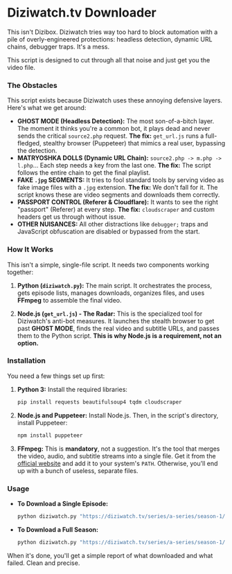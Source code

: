 # Diziwatch.tv Downloader

This isn't Dizibox. Diziwatch tries way too hard to block automation with a pile of overly-engineered protections: headless detection, dynamic URL chains, debugger traps. It's a mess.

This script is designed to cut through all that noise and just get you the video file.

### The Obstacles

This script exists because Diziwatch uses these annoying defensive layers. Here's what we get around:

*   **GHOST MODE (Headless Detection):** The most son-of-a-bitch layer. The moment it thinks you're a common bot, it plays dead and never sends the critical `source2.php` request. **The fix:** `get_url.js` runs a full-fledged, stealthy browser (Puppeteer) that mimics a real user, bypassing the detection.
*   **MATRYOSHKA DOLLS (Dynamic URL Chain):** `source2.php -> m.php -> l.php`... Each step needs a key from the last one. **The fix:** The script follows the entire chain to get the final playlist.
*   **FAKE `.jpg` SEGMENTS:** It tries to fool standard tools by serving video as fake image files with a `.jpg` extension. **The fix:** We don't fall for it. The script knows these are video segments and downloads them correctly.
*   **PASSPORT CONTROL (Referer & Cloudflare):** It wants to see the right "passport" (Referer) at every step. **The fix:** `cloudscraper` and custom headers get us through without issue.
*   **OTHER NUISANCES:** All other distractions like `debugger;` traps and JavaScript obfuscation are disabled or bypassed from the start.

### How It Works

This isn't a simple, single-file script. It needs two components working together:

1.  **Python (`diziwatch.py`):** The main script. It orchestrates the process, gets episode lists, manages downloads, organizes files, and uses **FFmpeg** to assemble the final video.

2.  **Node.js (`get_url.js`) - The Radar:** This is the specialized tool for Diziwatch's anti-bot measures. It launches the stealth browser to get past **GHOST MODE**, finds the real video and subtitle URLs, and passes them to the Python script. **This is why Node.js is a requirement, not an option.**

### Installation

You need a few things set up first:

1.  **Python 3:**
    Install the required libraries:
    ```bash
    pip install requests beautifulsoup4 tqdm cloudscraper
    ```

2.  **Node.js and Puppeteer:**
    Install Node.js. Then, in the script's directory, install Puppeteer:
    ```bash
    npm install puppeteer
    ```

3.  **FFmpeg:**
    This is **mandatory**, not a suggestion. It's the tool that merges the video, audio, and subtitle streams into a single file. Get it from the [official website](https://ffmpeg.org/download.html) and add it to your system's `PATH`. Otherwise, you'll end up with a bunch of useless, separate files.

### Usage

*   **To Download a Single Episode:**
    ```bash
    python diziwatch.py "https://diziwatch.tv/series/a-series/season-1/episode-1"
    ```

*   **To Download a Full Season:**
    ```bash
    python diziwatch.py "https://diziwatch.tv/series/a-series/season-1/episode-5" --sezon
    ```

When it's done, you'll get a simple report of what downloaded and what failed. Clean and precise.
